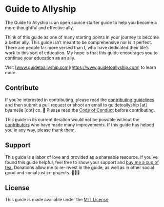 # Guide to Allyship
The Guide to Allyship is an open source starter guide to help you become a more thoughtful and effective ally.

Think of this guide as one of many starting points in your journey to become a better ally. This guide isn’t meant to be comprehensive nor is it perfect. There are people far more versed than I, who have dedicated their life’s work to this sort of education. My hope is that this guide encourages you to continue your education as an ally.

Visit [www.guidetoallyship.com](https://www.guidetoallyship.com) to learn more.

## Contribute

If you’re interested in contributing, please read the [contributing guidelines](https://github.com/almnt/guide-to-allyship/blob/master/CONTRIBUTING.md) and then submit a pull request or shoot an email to guidetoallyship [at] byamelie [dot] co. :sparkling_heart: Please read the [Code of Conduct](https://github.com/almnt/guide-to-allyship/blob/master/CODE_OF_CONDUCT.md) before contributing.

This guide in its current iteration would not be possible without the [contributors](https://github.com/almnt/guide-to-allyship/graphs/contributors) who have made many improvements. If this guide has helped you in any way, please thank them.

## Support

This guide is a labor of love and provided as a shareable resource. If you’ve found this guide helpful, feel free to show your support and [buy me a cup of tea.](https://www.buymeacoffee.com/amelie) Donations allow me to re-invest in the guide, as well as in other social good and social justice projects. 🙏🏾🎉

## License

This guide is made available under the [MIT License](https://github.com/almnt/guide-to-allyship/blob/master/LICENSE.md).
